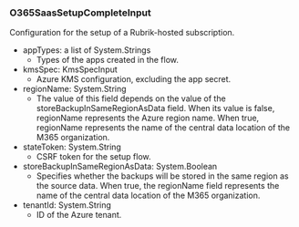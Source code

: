 ### O365SaasSetupCompleteInput
Configuration for the setup of a Rubrik-hosted subscription.

- appTypes: a list of System.Strings
  - Types of the apps created in the flow.
- kmsSpec: KmsSpecInput
  - Azure KMS configuration, excluding the app secret.
- regionName: System.String
  - The value of this field depends on the value of the storeBackupInSameRegionAsData field. When its value is false, regionName represents the Azure region name. When true, regionName represents the name of the central data location of the M365 organization.
- stateToken: System.String
  - CSRF token for the setup flow.
- storeBackupInSameRegionAsData: System.Boolean
  - Specifies whether the backups will be stored in the same region as the source data. When true, the regionName field represents the name of the central data location of the M365 organization.
- tenantId: System.String
  - ID of the Azure tenant.
